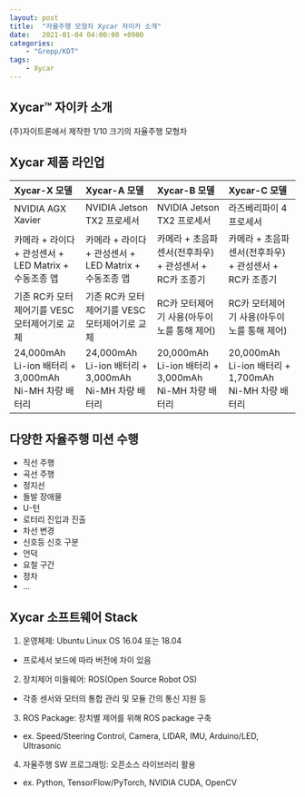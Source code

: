 ```yaml
---
layout: post
title:  "자율주행 모형차 Xycar 자이카 소개"
date:   2021-01-04 04:00:00 +0900
categories:
    - "Grepp/KDT"
tags:
    - Xycar
---
```


## Xycar™ 자이카 소개

(주)자이트론에서 제작한 1/10 크기의 자율주행 모형차


## Xycar 제품 라인업

| Xycar-X 모델 | Xycar-A 모델 | Xycar-B 모델 | Xycar-C 모델 |
|:-|:-|:-|:-|
| NVIDIA AGX Xavier | NVIDIA Jetson TX2 프로세서 | NVIDIA Jetson TX2 프로세서 | 라즈베리파이 4 프로세서 |
| 카메라 + 라이다 + 관성센서 + LED Matrix + 수동조종 앱 | 카메라 + 라이다 + 관성센서 + LED Matrix + 수동조종 앱 | 카메라 + 초음파센서(전후좌우) + 관성센서 + RC카 조종기 | 카메라 + 초음파센서(전후좌우) + 관성센서 + RC카 조종기 |
| 기존 RC카 모터제어기를 VESC 모터제어기로 교체 | 기존 RC카 모터제어기를 VESC 모터제어기로 교체 | RC카 모터제어기 사용(아두이노를 통해 제어) | RC카 모터제어기 사용(아두이노를 통해 제어) |
| 24,000mAh Li-ion 배터리 + 3,000mAh Ni-MH 차량 배터리 | 24,000mAh Li-ion 배터리 + 3,000mAh Ni-MH 차량 배터리 | 20,000mAh Li-ion 배터리 + 3,000mAh Ni-MH 차량 배터리 | 20,000mAh Li-ion 배터리 + 1,700mAh Ni-MH 차량 배터리 |




## 다양한 자율주행 미션 수행

- 직선 주행
- 곡선 주행
- 정지선
- 돌발 장애물
- U-턴
- 로터리 진입과 진출
- 차선 변경
- 신호등 신호 구분
- 언덕
- 요철 구간
- 정차
- ...



## Xycar 소프트웨어 Stack

1. 운영체제: Ubuntu Linux OS 16.04 또는 18.04
- 프로세서 보드에 따라 버전에 차이 있음

2. 장치제어 미들웨어: ROS(Open Source Robot OS)
- 각종 센서와 모터의 통합 관리 및 모듈 간의 통신 지원 등

3. ROS Package: 장치별 제어를 위해 ROS package 구축
- ex. Speed/Steering Control, Camera, LIDAR, IMU, Arduino/LED, Ultrasonic

4. 자율주행 SW 프로그래밍: 오픈소스 라이브러리 활용
- ex. Python, TensorFlow/PyTorch, NVIDIA CUDA, OpenCV


